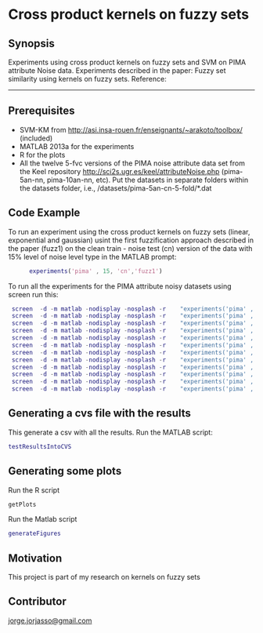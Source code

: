 # Cross product kernels on fuzzy sets

## Synopsis
Experiments using cross product kernels on fuzzy sets and SVM on PIMA attribute Noise data.
Experiments described in the paper: Fuzzy set similarity using kernels on fuzzy sets.
Reference:

---
## Prerequisites
* SVM-KM from http://asi.insa-rouen.fr/enseignants/~arakoto/toolbox/  (included)
* MATLAB 2013a for the experiments
* R for the plots
* All the twelve 5-fvc versions of the PIMA noise attribute data set from the Keel repository http://sci2s.ugr.es/keel/attributeNoise.php (pima-5an-nn, pima-10an-nn, etc). Put the datasets in separate folders  within the datasets folder, i.e., /datasets/pima-5an-cn-5-fold/<nowiki>*</nowiki>.dat

## Code Example

To run an  experiment using the cross product kernels on fuzzy sets (linear, exponential and gaussian) usint the first fuzzification approach described in the paper (fuzz1) on the  clean train - noise test (cn) version of the data with 15% level of noise level type in the MATLAB prompt:

```matlab
      experiments('pima' , 15, 'cn','fuzz1')
```
To run all the experiments for the PIMA attribute noisy datasets using screen run this:

```matlab
 screen  -d -m matlab -nodisplay -nosplash -r    "experiments('pima' , 5, 'cn','crisp')"
 screen  -d -m matlab -nodisplay -nosplash -r    "experiments('pima' , 10, 'cn','crisp')"
 screen  -d -m matlab -nodisplay -nosplash -r    "experiments('pima' , 15, 'cn','crisp')"
 screen  -d -m matlab -nodisplay -nosplash -r    "experiments('pima' , 20, 'cn','crisp')"
 screen  -d -m matlab -nodisplay -nosplash -r    "experiments('pima' , 5, 'cn','fuzz1')"
 screen  -d -m matlab -nodisplay -nosplash -r    "experiments('pima' , 10, 'cn','fuzz1')"
 screen  -d -m matlab -nodisplay -nosplash -r    "experiments('pima' , 15, 'cn','fuzz1')"
 screen  -d -m matlab -nodisplay -nosplash -r    "experiments('pima' , 20, 'cn','fuzz1')"
 screen  -d -m matlab -nodisplay -nosplash -r    "experiments('pima' , 5, 'cn','fuzz2')"
 screen  -d -m matlab -nodisplay -nosplash -r    "experiments('pima' , 10, 'cn','fuzz2')"
 screen  -d -m matlab -nodisplay -nosplash -r    "experiments('pima' , 15, 'cn','fuzz2')"
 screen  -d -m matlab -nodisplay -nosplash -r    "experiments('pima' , 20, 'cn','fuzz2')"
```

## Generating a cvs file with the results
This generate a csv with all the results. Run the MATLAB script:
```matlab
testResultsIntoCVS
```
## Generating some  plots
Run the R script
```R
getPlots
```
Run the Matlab script
```matlab
generateFigures
```

## Motivation

This project is part of my research on kernels on fuzzy sets

## Contributor
jorge.jorjasso@gmail.com

